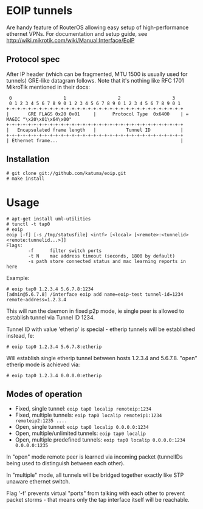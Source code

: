 EOIP tunnels
============
Are handy feature of RouterOS allowing easy setup of high-performance ethernet VPNs.
For documentation and setup guide, see http://wiki.mikrotik.com/wiki/Manual:Interface/EoIP

Protocol spec
-------------

After IP header (which can be fragmented, MTU 1500 is usually used for tunnels)
GRE-like datagram follows. Note that it's nothing like RFC 1701 MikroTik mentioned in their docs:

     0                   1                   2                   3
     0 1 2 3 4 5 6 7 8 9 0 1 2 3 4 5 6 7 8 9 0 1 2 3 4 5 6 7 8 9 0 1
    +-+-+-+-+-+-+-+-+-+-+-+-+-+-+-+-+-+-+-+-+-+-+-+-+-+-+-+-+-+-+-+-+
    |       GRE FLAGS 0x20 0x01     |      Protocol Type  0x6400    | = MAGIC "\x20\x01\x64\x00"
    +-+-+-+-+-+-+-+-+-+-+-+-+-+-+-+-+-+-+-+-+-+-+-+-+-+-+-+-+-+-+-+-+
    |   Encapsulated frame length   |           Tunnel ID           |
    +-+-+-+-+-+-+-+-+-+-+-+-+-+-+-+-+-+-+-+-+-+-+-+-+-+-+-+-+-+-+-+-+
    | Ethernet frame...                                             |

Installation
------------

    # git clone git://github.com/katuma/eoip.git
    # make install

Usage
=====

    # apt-get install uml-utilities
    # tunctl -t tap0
    # eoip
    eoip [-f] [-s /tmp/statusfile] <intf> [<local> [<remote>:<tunnelid> <remote:tunnelid...>]]
    Flags:
            -f      filter switch ports
            -t N    mac address timeout (seconds, 1800 by default)
            -s path store connected status and mac learning reports in here

Example:

    # eoip tap0 1.2.3.4 5.6.7.8:1234
    [admin@5.6.7.8] /interface eoip add name=eoip-test tunnel-id=1234 remote-address=1.2.3.4

This will run the daemon in fixed p2p mode, ie single peer is allowed to establish tunnel via
Tunnel ID 1234.

Tunnel ID with value 'etherip' is special - etherip tunnels will be established instead, fe:

    # eoip tap0 1.2.3.4 5.6.7.8:etherip

Will establish single etherip tunnel between hosts 1.2.3.4 and 5.6.7.8. "open" etherip mode is
achieved via:

    # eoip tap0 1.2.3.4 0.0.0.0:etherip

Modes of operation
------------------

* Fixed, single tunnel:
  `eoip tap0 localip remoteip:1234`
* Fixed, multiple tunnels:
  `eoip tap0 localip remoteip1:1234 remoteip2:1235 ....`
* Open, single tunnel:
  `eoip tap0 localip 0.0.0.0:1234`
* Open, multiple/unlimited tunnels:
  `eoip tap0 localip`
* Open, multiple predefined tunnels:
  `eoip tap0 localip 0.0.0.0:1234 0.0.0.0:1235`

In "open" mode remote peer is learned via incoming packet (tunnelIDs being used to distinguish between each other).

In "multiple" mode, all tunnels will be bridged together exactly like STP unaware ethernet switch.

Flag '-f' prevents virtual "ports" from talking with each other to prevent packet storms - that means only the tap interface itself will be reachable.


